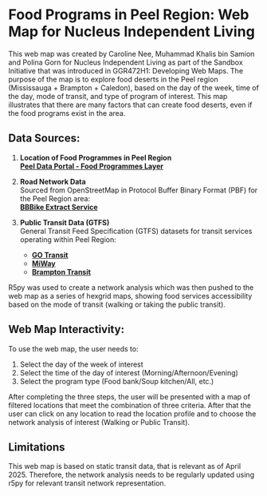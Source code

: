 # Food Programs in Peel Region: Web Map for Nucleus Independent Living 
 
<p> This web map was created by Caroline Nee, Muhammad Khalis bin Samion and Polina Gorn for Nucleus Independent Living as part of the Sandbox Initiative that was introduced in GGR472H1: Developing Web Maps. The purpose of the map is to explore food deserts in the Peel region (Mississauga + Brampton + Caledon), based on the day of the week, time of the day, mode of transit, and type of program of interest. This map illustrates that there are many factors that can create food deserts, even if the food programs exist in the area.</p>

## Data Sources:
1. **Location of Food Programmes in Peel Region**  
   [**Peel Data Portal - Food Programmes Layer**](https://data.peelregion.ca/datasets/857c09ef7fbb41e18fc9c119aee8ee38_0/explore?location=43.713594%2C-79.809875%2C10.82)

2. **Road Network Data**  
   Sourced from OpenStreetMap in Protocol Buffer Binary Format (PBF) for the Peel Region area:  
   [**BBBike Extract Service**](https://extract.bbbike.org/)

3. **Public Transit Data (GTFS)**  
   General Transit Feed Specification (GTFS) datasets for transit services operating within Peel Region:
   - [**GO Transit**](https://www.metrolinx.com/en/about-us/open-data)
   - [**MiWay**](https://www.mississauga.ca/miway-transit/developer-download/)
   - [**Brampton Transit**](https://geohub.brampton.ca/datasets/a355aabd5a8c490186bdce559c9c75fb/about)</p>

<p>R5py was used to create a network analysis which was then pushed to the web map as a series of hexgrid maps, showing food services accessibility based on the mode of transit (walking or taking the public transit).</p>

## Web Map Interactivity:
To use the web map, the user needs to:
1. Select the day of the week of interest
2. Select the time of the day of interest (Morning/Afternoon/Evening)
3. Select the program type (Food bank/Soup kitchen/All, etc.)
<p>After completing the three steps, the user will be presented with a map of filtered locations that meet the combination of three criteria. After that the user can click on any location to read the location profile and to choose the network analysis of interest (Walking or Public Transit).</p>

## Limitations
This web map is based on static transit data, that is relevant as of April 2025. Therefore, the network analysis needs to be regularly updated using r5py for relevant transit network representation.
